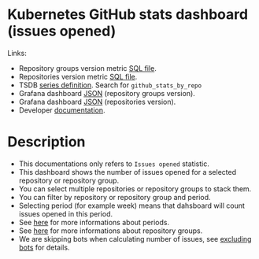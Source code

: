 <h1 id="kubernetes-ghstats-dashboard">Kubernetes GitHub stats dashboard (issues opened)</h1>
<p>Links:</p>
<ul>
<li>Repository groups version metric <a href="https://github.com/cncf/devstats/blob/master/metrics/kubernetes/github_stats_by_repo_groups.sql" target="_blank">SQL file</a>.</li>
<li>Repositories version metric <a href="https://github.com/cncf/devstats/blob/master/metrics/kubernetes/github_stats_by_repos.sql" target="_blank">SQL file</a>.</li>
<li>TSDB <a href="https://github.com/cncf/devstats/blob/master/metrics/kubernetes/metrics.yaml" target="_blank">series definition</a>. Search for <code>github_stats_by_repo</code></li>
<li>Grafana dashboard <a href="https://github.com/cncf/devstats/blob/master/grafana/dashboards/kubernetes/github-stats-by-repository-group.json" target="_blank">JSON</a> (repository groups version).</li>
<li>Grafana dashboard <a href="https://github.com/cncf/devstats/blob/master/grafana/dashboards/kubernetes/github-stats-by-repository.json" target="_blank">JSON</a> (repositories version).</li>
<li>Developer <a href="https://github.com/cncf/devstats/blob/master/docs/dashboards/kubernetes/ghstats_devel.md" target="_blank">documentation</a>.</li>
</ul>
<h1 id="description">Description</h1>
<ul>
<li>This documentations only refers to <code>Issues opened</code> statistic.
<li>This dashboard shows the number of issues opened for a selected repository or repository group.</li>
<li>You can select multiple repositories or repository groups to stack them.</li>
<li>You can filter by repository or repository group and period.</li>
<li>Selecting period (for example week) means that dahsboard will count issues opened in this period.</li>
<li>See <a href="https://github.com/cncf/devstats/blob/master/docs/periods.md" target="_blank">here</a> for more informations about periods.</li>
<li>See <a href="https://github.com/cncf/devstats/blob/master/docs/repository_groups.md" target="_blank">here</a> for more informations about repository groups.</li>
<li>We are skipping bots when calculating number of issues, see <a href="https://github.com/cncf/devstats/blob/master/docs/excluding_bots.md" target="_blank">excluding bots</a> for details.</li>
</ul>

